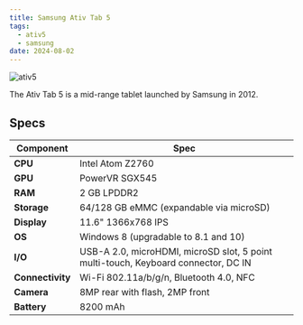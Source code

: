 ```yaml
---
title: Samsung Ativ Tab 5
tags:
  - ativ5
  - samsung
date: 2024-08-02
---
```


![ativ5](../assets/ativ5/ativ5.avif)

The Ativ Tab 5 is a mid-range tablet launched by Samsung in 2012.

## Specs

| Component        | Spec                                                                               |
| ---------------- | ---------------------------------------------------------------------------------- |
| **CPU**          | Intel Atom Z2760                                                                   |
| **GPU**          | PowerVR SGX545                                                                     |
| **RAM**          | 2 GB LPDDR2                                                                        |
| **Storage**      | 64/128 GB eMMC (expandable via microSD)                                            |
| **Display**      | 11.6" 1366x768 IPS                                                                 |
| **OS**           | Windows 8 (upgradable to 8.1 and 10)                                               |
| **I/O**          | USB-A 2.0, microHDMI, microSD slot, 5 point multi-touch, Keyboard connector, DC IN |
| **Connectivity** | Wi-Fi 802.11a/b/g/n, Bluetooth 4.0, NFC                                            |
| **Camera**       | 8MP rear with flash, 2MP front                                                     |
| **Battery**      | 8200 mAh                                                                           |
